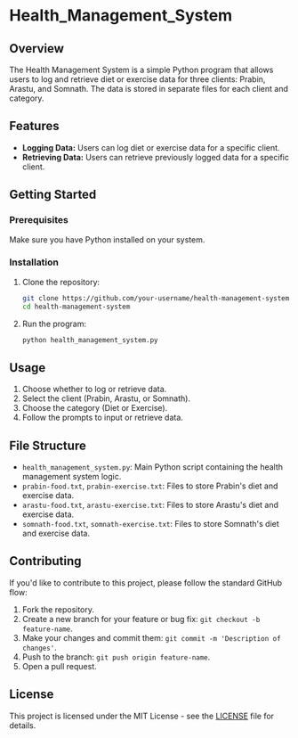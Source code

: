 # Health_Management_System

## Overview

The Health Management System is a simple Python program that allows users to log and retrieve diet or exercise data for three clients: Prabin, Arastu, and Somnath. The data is stored in separate files for each client and category.

## Features

- **Logging Data:** Users can log diet or exercise data for a specific client.
- **Retrieving Data:** Users can retrieve previously logged data for a specific client.

## Getting Started

### Prerequisites

Make sure you have Python installed on your system.

### Installation

1. Clone the repository:

   ```bash
   git clone https://github.com/your-username/health-management-system.git
   cd health-management-system
   ```

2. Run the program:

   ```bash
   python health_management_system.py
   ```

## Usage

1. Choose whether to log or retrieve data.
2. Select the client (Prabin, Arastu, or Somnath).
3. Choose the category (Diet or Exercise).
4. Follow the prompts to input or retrieve data.

## File Structure

- `health_management_system.py`: Main Python script containing the health management system logic.
- `prabin-food.txt`, `prabin-exercise.txt`: Files to store Prabin's diet and exercise data.
- `arastu-food.txt`, `arastu-exercise.txt`: Files to store Arastu's diet and exercise data.
- `somnath-food.txt`, `somnath-exercise.txt`: Files to store Somnath's diet and exercise data.

## Contributing

If you'd like to contribute to this project, please follow the standard GitHub flow:

1. Fork the repository.
2. Create a new branch for your feature or bug fix: `git checkout -b feature-name`.
3. Make your changes and commit them: `git commit -m 'Description of changes'`.
4. Push to the branch: `git push origin feature-name`.
5. Open a pull request.

## License

This project is licensed under the MIT License - see the [LICENSE](LICENSE) file for details.
